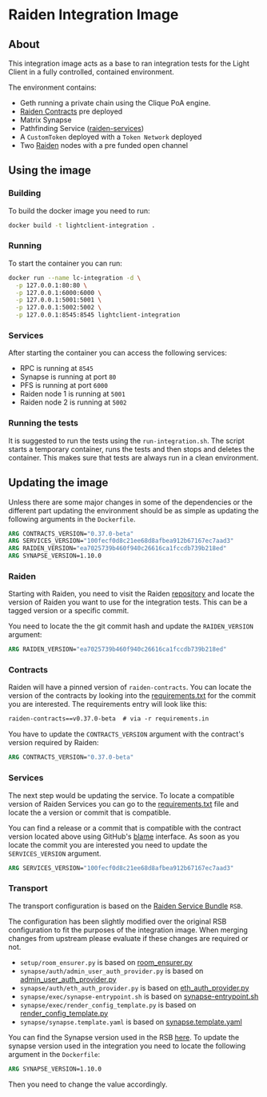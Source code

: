 # Raiden Integration Image

## About

This integration image acts as a base to ran integration tests for the Light Client in a fully controlled, 
contained environment.

The environment contains:
- Geth running a private chain using the Clique PoA engine.
- [Raiden Contracts](https://github.com/raiden-network/raiden-contracts) pre deployed
- Matrix Synapse
- Pathfinding Service ([raiden-services](https://github.com/raiden-network/raiden-services))
- A `CustomToken` deployed with a `Token Network` deployed
- Two [Raiden](https://github.com/raiden-network/raiden) nodes with a pre funded open channel

## Using the image

### Building

To build the docker image you need to run:

```bash
docker build -t lightclient-integration .
```  
  
### Running

To start the container you can run:

```bash
docker run --name lc-integration -d \
  -p 127.0.0.1:80:80 \
  -p 127.0.0.1:6000:6000 \
  -p 127.0.0.1:5001:5001 \
  -p 127.0.0.1:5002:5002 \
  -p 127.0.0.1:8545:8545 lightclient-integration
```

### Services

After starting the container you can access the following services:

- RPC is running at `8545`
- Synapse is running at port `80`
- PFS is running at port `6000`
- Raiden node 1 is running at `5001`
- Raiden node 2 is running at `5002`

### Running the tests

It is suggested to run the tests using the `run-integration.sh`. The script starts a temporary container,
runs the tests and then stops and deletes the container. This makes sure that tests are always run in 
a clean environment.

## Updating the image
Unless there are some major changes in some of the dependencies or the different part updating the environment should
be as simple as updating the following arguments in the `Dockerfile`.

```dockerfile
ARG CONTRACTS_VERSION="0.37.0-beta"
ARG SERVICES_VERSION="100fecf0d8c21ee68d8afbea912b67167ec7aad3"
ARG RAIDEN_VERSION="ea7025739b460f940c26616ca1fccdb739b218ed"
ARG SYNAPSE_VERSION=1.10.0
```

### Raiden
Starting with Raiden, you need to visit the Raiden [repository](https://github.com/raiden-network/raiden/) and
locate the version of Raiden you want to use for the integration tests. This can be a tagged version or a specific commit.

You need to locate the the git commit hash and update the `RAIDEN_VERSION` argument:

```dockerfile
ARG RAIDEN_VERSION="ea7025739b460f940c26616ca1fccdb739b218ed"
```

### Contracts
Raiden will have a pinned version of `raiden-contracts`. You can locate the version of the contracts by looking into the
[requirements.txt](https://github.com/raiden-network/raiden/blob/ea7025739b460f940c26616ca1fccdb739b218ed/requirements/requirements.txt#L75)
for the commit you are interested. The requirements entry will look like this:
 
```requirements.txt
raiden-contracts==v0.37.0-beta  # via -r requirements.in
```

You have to update the `CONTRACTS_VERSION` argument with the contract's version required by Raiden:  

```dockerfile
ARG CONTRACTS_VERSION="0.37.0-beta"
```

### Services
The next step would be updating the service. To locate a compatible version of Raiden Services you can go to the [requirements.txt](https://github.com/raiden-network/raiden-services/blob/100fecf0d8c21ee68d8afbea912b67167ec7aad3/requirements.txt#L2)
file and locate the a version or commit that is compatible.

You can find a release or a commit that is compatible with the contract version located above using GitHub's [blame](https://github.com/raiden-network/raiden-services/blame/100fecf0d8c21ee68d8afbea912b67167ec7aad3/requirements.txt#L2) interface.
As soon as you locate the commit you are interested you need to update the `SERVICES_VERSION` argument.

```dockerfile
ARG SERVICES_VERSION="100fecf0d8c21ee68d8afbea912b67167ec7aad3"
```

### Transport
The transport configuration is based on the [Raiden Service Bundle](https://github.com/raiden-network/raiden-service-bundle/) `RSB`.

The configuration has been slightly modified over the original RSB configuration to fit the purposes of the integration image. 
When merging changes from upstream please evaluate if these changes are required or not. 

- `setup/room_ensurer.py` is based on [room_ensurer.py](https://github.com/raiden-network/raiden-service-bundle/blob/master/build/room_ensurer/room_ensurer.py)
- `synapse/auth/admin_user_auth_provider.py` is based on [admin_user_auth_provider.py](https://github.com/raiden-network/raiden-service-bundle/blob/master/build/synapse/admin_user_auth_provider.py)
- `synapse/auth/eth_auth_provider.py` is based on [eth_auth_provider.py](https://github.com/raiden-network/raiden-service-bundle/blob/master/build/synapse/eth_auth_provider.py)
- `synapse/exec/synapse-entrypoint.sh` is based on [synapse-entrypoint.sh](https://github.com/raiden-network/raiden-service-bundle/blob/master/build/synapse/synapse-entrypoint.sh)
- `synapse/exec/render_config_template.py` is based on [render_config_template.py](https://github.com/raiden-network/raiden-service-bundle/blob/master/build/synapse/render_config_template.py)
- `synapse/synapse.template.yaml` is based on [synapse.template.yaml](https://github.com/raiden-network/raiden-service-bundle/blob/master/config/synapse/synapse.template.yaml)

You can find the Synapse version used in the RSB [here](https://github.com/raiden-network/raiden-service-bundle/blob/e368e925003cac8d09c1d9007cf80c90f6ad73c3/BUILD_VERSIONS#L2).
To update the synapse version used in the integration you need to locate the following argument in the `Dockerfile`: 

```dockerfile
ARG SYNAPSE_VERSION=1.10.0
```

Then you need to change the value accordingly.